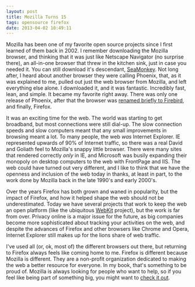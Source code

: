 ```yaml
---
layout: post
title: Mozilla Turns 15
tags: opensource firefox
date: 2013-04-02 10:49:11
---
```


Mozilla has been one of my favorite open source projects since I first learned of them back in 2002. I remember downloading the Mozilla browser, and thinking that it was just like Netscape Navigator (no surprise there), an all-in-one browser that threw in the kitchen sink, just in case you needed it. You can still download it's descendant, [SeaMonkey](http://www.seamonkey-project.org/). Not long after, I heard about another browser they were calling Phoenix, that, as it was explained to me, pulled out just the web browser from Mozilla, and left everything else alone. I downloaded it, and it was fantastic. Incredibly fast, lean, and simple. It became my favorite right away. There was only one release of Phoenix, after that the browser was [renamed briefly to Firebird](http://en.wikipedia.org/wiki/History_of_Mozilla_Firefox), and finally, Firefox. 

It was an exciting time for the web. The world was starting to get broadband, but most connections were still dial-up. The slow connection speeds and slow computers meant that any small improvements in browsing meant a lot. To many people, the web *was* Internet Explorer. IE represented upwards of 90% of Internet traffic, so there was a real David and Goliath feel to Mozilla's snappy little browser. There were many sites that rendered correctly *only* in IE, and Microsoft was busily expanding their monopoly on desktop computers to the web with FrontPage and IIS. The web could have turned out very different, and I like to think that we have the openness and inclusion of the web today in thanks, at least in part, to the work done by Mozilla back in the late 1990's and early 2000's. 

Over the years Firefox has both grown and waned in popularity, but the impact of Firefox, and how it helped shape the web should not be underestimated. Today we have several projects that work to keep the web an open platform (like the ubiquitous [WebKit](https://www.webkit.org/) project), but the work is far from over. Privacy online is a major issue for the future, as big companies become more sophisticated about tracking your activities on the web, and despite the advances of Firefox and other browsers like Chrome and Opera, Internet Explorer still makes up for the lions share of web traffic. 

I've used all (or, ok, most of) the different browsers out there, but returning to Firefox always feels like coming home to me. Firefox is different because Mozilla is different. They are a non-profit organization dedicated to making the web a better resource for everyone. In my book, that's something to be proud of. Mozilla is always looking for people who want to help, so if you feel like being part of something big, you might want to [check it out](http://www.mozilla.org/en-US/contribute/).

